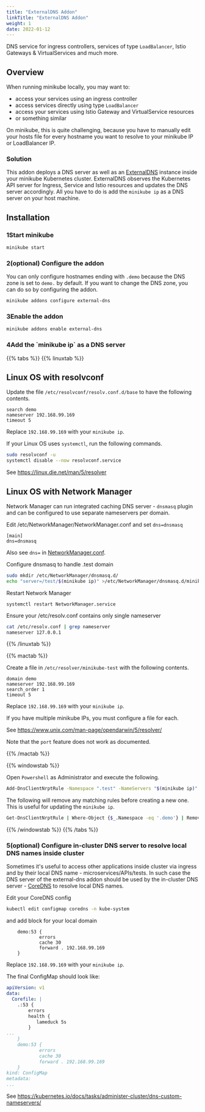 ```yaml
---
title: "ExternalDNS Addon"
linkTitle: "ExternalDNS Addon"
weight: 1
date: 2022-01-12
---
```

DNS service for ingress controllers, services of type `LoadBalancer`, Istio Gateways &
VirtualServices and much more.

## Overview

When running minikube locally, you may want to:

- access your services using an ingress controller
- access services directly using type `LoadBalancer`
- access your services using Istio Gateway and VirtualService resources
- or something similar

On minikube, this is quite challenging, because you have to manually edit your hosts file for every
hostname you want to resolve to your minikube IP or LoadBalancer IP. 

### Solution

This addon deploys a DNS server as well as an [ExternalDNS](https://github.com/kubernetes-sigs/external-dns) 
instance inside your minikube Kubernetes cluster. ExternalDNS observes the Kubernetes API server for
Ingress, Service and Istio resources and updates the DNS server accordingly. All you have to do is
add the `minikube ip` as a DNS server on your host machine.

## Installation

<h3 class="step"><span class="fa-stack fa-1x"><i class="fa fa-circle fa-stack-2x"></i><strong class="fa-stack-1x text-primary">1</strong></span>Start minikube</h2>

```bash
minikube start
```

<h3 class="step"><span class="fa-stack fa-1x"><i class="fa fa-circle fa-stack-2x"></i><strong class="fa-stack-1x text-primary">2</strong></span>(optional) Configure the addon</h2>

You can only configure hostnames ending with `.demo` because the DNS zone is set to
`demo.` by default. If you want to change the DNS zone, you can do so by configuring the addon.

```bash
minikube addons configure external-dns
```

<h3 class="step"><span class="fa-stack fa-1x"><i class="fa fa-circle fa-stack-2x"></i><strong class="fa-stack-1x text-primary">3</strong></span>Enable the addon</h2>

```bash
minikube addons enable external-dns
```

<h3 class="step"><span class="fa-stack fa-1x"><i class="fa fa-circle fa-stack-2x"></i><strong class="fa-stack-1x text-primary">4</strong></span>Add the `minikube ip` as a DNS server</h2>

{{% tabs %}}
{{% linuxtab %}}

## Linux OS with resolvconf

Update the file `/etc/resolvconf/resolv.conf.d/base` to have the following contents.

```
search demo
nameserver 192.168.99.169
timeout 5
```

Replace `192.168.99.169` with your `minikube ip`.

If your Linux OS uses `systemctl`, run the following commands.

```bash
sudo resolvconf -u
systemctl disable --now resolvconf.service
```

See https://linux.die.net/man/5/resolver

## Linux OS with Network Manager

Network Manager can run integrated caching DNS server - `dnsmasq` plugin and can be configured to use separate nameservers per domain.

Edit /etc/NetworkManager/NetworkManager.conf and set `dns=dnsmasq`

```
[main]
dns=dnsmasq
```
Also see `dns=` in [NetworkManager.conf](https://developer.gnome.org/NetworkManager/stable/NetworkManager.conf.html).

Configure dnsmasq to handle .test domain

```bash
sudo mkdir /etc/NetworkManager/dnsmasq.d/
echo "server=/test/$(minikube ip)" >/etc/NetworkManager/dnsmasq.d/minikube.conf
```

Restart Network Manager
```
systemctl restart NetworkManager.service
```
Ensure your /etc/resolv.conf  contains only single nameserver
```bash
cat /etc/resolv.conf | grep nameserver
nameserver 127.0.0.1
```

{{% /linuxtab %}}

{{% mactab %}}

Create a file in `/etc/resolver/minikube-test` with the following contents.

```
domain demo
nameserver 192.168.99.169
search_order 1
timeout 5
```

Replace `192.168.99.169` with your `minikube ip`.

If you have multiple minikube IPs, you must configure a file for each.

See https://www.unix.com/man-page/opendarwin/5/resolver/

Note that the `port` feature does not work as documented.

{{% /mactab %}}

{{% windowstab %}}

Open `Powershell` as Administrator and execute the following.
```sh
Add-DnsClientNrptRule -Namespace ".test" -NameServers "$(minikube ip)"
```

The following will remove any matching rules before creating a new one. This is useful for updating the `minikube ip`.
```sh
Get-DnsClientNrptRule | Where-Object {$_.Namespace -eq '.demo'} | Remove-DnsClientNrptRule -Force; Add-DnsClientNrptRule -Namespace ".demo" -NameServers "$(minikube ip)"
```

{{% /windowstab %}}
{{% /tabs %}}

<h3 class="step"><span class="fa-stack fa-1x"><i class="fa fa-circle fa-stack-2x"></i><strong class="fa-stack-1x text-primary">5</strong></span>(optional) Configure in-cluster DNS server to resolve local DNS names inside cluster</h2>

Sometimes it's useful to access other applications inside cluster via ingress and by their local DNS
name - microservices/APIs/tests. 
In such case the DNS server of the external-dns addon should be used by the in-cluster DNS server -
[CoreDNS](https://coredns.io/) to resolve local DNS names.

Edit your CoreDNS config
```sh
kubectl edit configmap coredns -n kube-system
```
and add block for your local domain
```
    demo:53 {
            errors
            cache 30
            forward . 192.168.99.169
    }

```
Replace `192.168.99.169` with your `minikube ip`.

The final ConfigMap should look like:
```yaml
apiVersion: v1
data:
  Corefile: |
    .:53 {
        errors
        health {
           lameduck 5s
        }
...
    }
    demo:53 {
            errors
            cache 30
            forward . 192.168.99.169
    }
kind: ConfigMap
metadata:
...
```

See https://kubernetes.io/docs/tasks/administer-cluster/dns-custom-nameservers/
